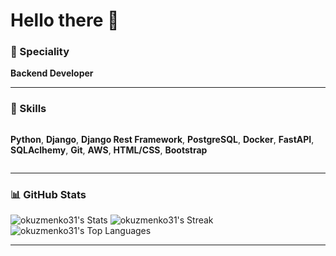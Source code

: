 <h1>Hello there 👋</h1>

<h3>🤖 Speciality</h3>

**Backend Developer**
<hr>

<h3>🧰 Skills</h3>
<div style="display: flex;">

**Python**, **Django**, **Django Rest Framework**, **PostgreSQL**, **Docker**, **FastAPI**, **SQLAclhemy**, **Git**, **AWS**, **HTML/CSS**, **Bootstrap**

  
</div>
<hr>

<h3>📊 GitHub Stats</h3> 


![okuzmenko31's Stats](https://github-readme-stats.vercel.app/api?username=okuzmenko31&theme=vue-dark&show_icons=true&hide_border=false&count_private=true)
![okuzmenko31's Streak](https://github-readme-streak-stats.herokuapp.com/?user=okuzmenko31&theme=vue-dark&hide_border=false)
![okuzmenko31's Top Languages](https://github-readme-stats.vercel.app/api/top-langs/?username=okuzmenko31&theme=vue-dark&show_icons=true&hide_border=false&layout=compact)
<hr>
